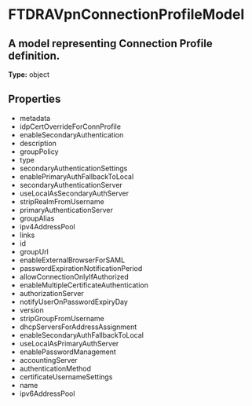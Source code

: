 # FTDRAVpnConnectionProfileModel

## A model representing Connection Profile definition.

**Type:** object

## Properties
* metadata
* idpCertOverrideForConnProfile
* enableSecondaryAuthentication
* description
* groupPolicy
* type
* secondaryAuthenticationSettings
* enablePrimaryAuthFallbackToLocal
* secondaryAuthenticationServer
* useLocalAsSecondaryAuthServer
* stripRealmFromUsername
* primaryAuthenticationServer
* groupAlias
* ipv4AddressPool
* links
* id
* groupUrl
* enableExternalBrowserForSAML
* passwordExpirationNotificationPeriod
* allowConnectionOnlyIfAuthorized
* enableMultipleCertificateAuthentication
* authorizationServer
* notifyUserOnPasswordExpiryDay
* version
* stripGroupFromUsername
* dhcpServersForAddressAssignment
* enableSecondaryAuthFallbackToLocal
* useLocalAsPrimaryAuthServer
* enablePasswordManagement
* accountingServer
* authenticationMethod
* certificateUsernameSettings
* name
* ipv6AddressPool
